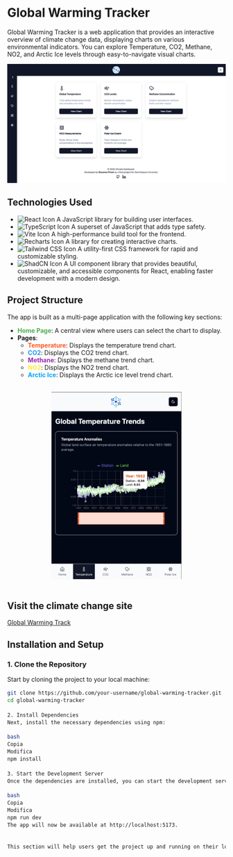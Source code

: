 # Global Warming Tracker

Global Warming Tracker is a web application that provides an interactive overview of climate change data, displaying charts on various environmental indicators. You can explore Temperature, CO2, Methane, NO2, and Arctic Ice levels through easy-to-navigate visual charts.

![Home Page](./public/home-page.png)

## Technologies Used

- ![React Icon](https://img.shields.io/badge/-React-61DAFB?style=flat&logo=react&logoColor=white) A JavaScript library for building user interfaces.
- ![TypeScript Icon](https://img.shields.io/badge/-TypeScript-3178C6?style=flat&logo=typescript&logoColor=white) A superset of JavaScript that adds type safety.
- ![Vite Icon](https://img.shields.io/badge/-Vite-646CFF?style=flat&logo=vite&logoColor=white) A high-performance build tool for the frontend.
- ![Recharts Icon](https://img.shields.io/badge/-Recharts-FF6B6B?style=flat&logo=recharts&logoColor=white) A library for creating interactive charts.
- ![Tailwind CSS Icon](https://img.shields.io/badge/-Tailwind%20CSS-06B6D4?style=flat&logo=tailwindcss&logoColor=white) A utility-first CSS framework for rapid and customizable styling.
- ![ShadCN Icon](https://img.shields.io/badge/-ShadCN-0D94F7?style=flat&logo=shadcn&logoColor=white) A UI component library that provides beautiful, customizable, and accessible components for React, enabling faster development with a modern design.

## Project Structure

The app is built as a multi-page application with the following key sections:

- **<span style="color:#4CAF50;">Home Page</span>**: A central view where users can select the chart to display.
- **Pages**:
  - **<span style="color:#FF5722;">Temperature</span>**: Displays the temperature trend chart.
  - **<span style="color:#2196F3;">CO2</span>**: Displays the CO2 trend chart.
  - **<span style="color:#9C27B0;">Methane</span>**: Displays the methane trend chart.
  - **<span style="color:#FFEB3B;">NO2</span>**: Displays the NO2 trend chart.
  - **<span style="color:#03A9F4;">Arctic Ice</span>**: Displays the Arctic ice level trend chart.

<br>

<div style="text-align: center;">
<img src="./public/mobile-chart.png" alt="Mobile Chart" width="300" />
</div>

<br>

## Visit the climate change site

[Global Warming Track](https://global-warming-track.netlify.app/)

## Installation and Setup

### 1. Clone the Repository

Start by cloning the project to your local machine:

```bash
git clone https://github.com/your-username/global-warming-tracker.git
cd global-warming-tracker

2. Install Dependencies
Next, install the necessary dependencies using npm:

bash
Copia
Modifica
npm install

3. Start the Development Server
Once the dependencies are installed, you can start the development server:

bash
Copia
Modifica
npm run dev
The app will now be available at http://localhost:5173.


This section will help users get the project up and running on their local machine. Let me know if you need any additional tweaks!
```
